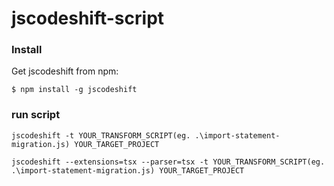 # jscodeshift-script

### Install
Get jscodeshift from npm:
```
$ npm install -g jscodeshift
```

### run script
```
jscodeshift -t YOUR_TRANSFORM_SCRIPT(eg. .\import-statement-migration.js) YOUR_TARGET_PROJECT
```
```
jscodeshift --extensions=tsx --parser=tsx -t YOUR_TRANSFORM_SCRIPT(eg. .\import-statement-migration.js) YOUR_TARGET_PROJECT

